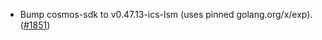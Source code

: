 - Bump cosmos-sdk to v0.47.13-ics-lsm (uses pinned golang.org/x/exp).
  ([\#1851](https://github.com/cosmos/interchain-security/pull/1851))